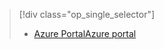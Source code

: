 > [!div class="op_single_selector"]
> * [<span data-ttu-id="363fd-101">Azure Portal</span><span class="sxs-lookup"><span data-stu-id="363fd-101">Azure portal</span></span>](../articles/storage/common/storage-create-storage-account.md)
> 
> 

